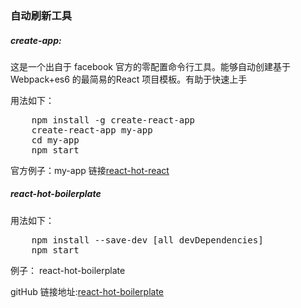 ### 自动刷新工具

##### create-app: 

这是一个出自于 facebook 官方的零配置命令行工具。能够自动创建基于Webpack+es6 的最简易的React 项目模板。有助于快速上手

用法如下：
<pre>
	npm install -g create-react-app
	create-react-app my-app
	cd my-app
	npm start
</pre>

官方例子：my-app
链接[react-hot-react](http://gaearon.github.io/react-hot-loader/getstarted/)



##### react-hot-boilerplate

用法如下：
<pre>
	npm install --save-dev [all devDependencies]
	npm start
</pre>

例子： react-hot-boilerplate

gitHub 链接地址:[react-hot-boilerplate](https://github.com/gaearon/react-hot-boilerplate)


      